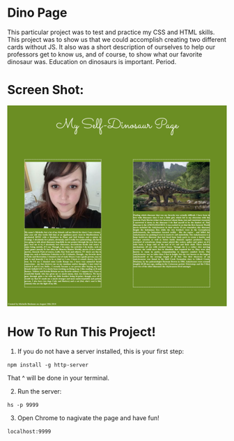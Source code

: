 # Dino Page

This particular project was to test and practice my CSS and HTML skills. This project was to show us that we could accomplish creating two different cards without JS. It also was a short description of ourselves to help our professors get to know us, and of course, to show what our favorite dinosaur was. Education on dinosaurs is important. Period. 

# Screen Shot:

![main_screenshot](./DinoPage.png)

# How To Run This Project! 

1. If you do not have a server installed, this is your first step: 
```
npm install -g http-server
```
That ^ will be done in your terminal. 

2. Run the server: 
```
hs -p 9999
```
3. Open Chrome to nagivate the page and have fun! 
```
localhost:9999
```
